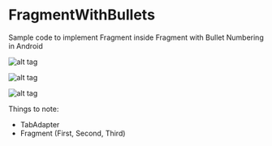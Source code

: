 # FragmentWithBullets

Sample code to implement Fragment inside Fragment with Bullet Numbering in Android

![alt tag](https://github.com/cphs/FragmentWithBullets/tree/master/image/A.JPG)

![alt tag](https://github.com/cphs/FragmentWithBullets/tree/master/image/C.JPG)

![alt tag](https://github.com/cphs/FragmentWithBullets/tree/master/image/D.JPG)

Things to note:
- TabAdapter
- Fragment (First, Second, Third)

